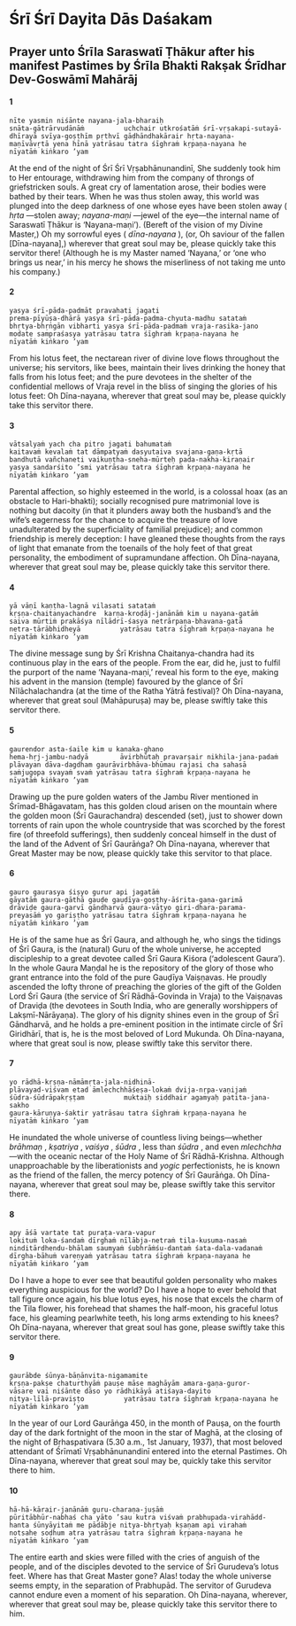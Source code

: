 # Śrī Śrī Dayita Dās Daśakam

## Prayer unto Śrīla Saraswatī Ṭhākur after his manifest Pastimes by Śrīla Bhakti Rakṣak Śrīdhar Dev-Goswāmī Mahārāj

#### 1

    nīte yasmin niśānte nayana-jala-bharaiḥ
    snāta-gātrārvudānāṁ          uchchair utkrośatāṁ śrī-vṛṣakapi-sutayā-
    dhīrayā svīya-goṣṭhīm pṛthvī gāḍhāndhakārair hṛta-nayana-
    maṇīvāvṛtā yena hīnā yatrāsau tatra śīghraṁ kṛpaṇa-nayana he
    nīyatāṁ kiṅkaro ’yam

At the end of the night of Śrī Śrī Vṛṣabhānunandinī, She suddenly took him to Her entourage, withdrawing him from the company of throngs of griefstricken souls. A great cry of lamentation arose, their bodies were bathed by their tears. When he was thus stolen away, this world was plunged into the deep darkness of one whose eyes have been stolen away ( *hṛta* —stolen away; *nayana-maṇi* —jewel of the eye—the internal name of Saraswatī Ṭhākur is ‘Nayana-maṇi’).
(Bereft of the vision of my Divine Master,) Oh my sorrowful eyes ( *dīna-nayana* ), (or, Oh saviour of the fallen [Dīna-nayana],) wherever that great soul may be,
please quickly take this servitor there! (Although he is my Master named ‘Nayana,’ or ‘one who brings us near,’ in his mercy he shows the miserliness of
not taking me unto his company.)

#### 2

    yasya śrī-pāda-padmāt pravahati jagati
    prema-pīyūṣa-dhārā yasya śrī-pāda-padma-chyuta-madhu satataṁ
    bhṛtya-bhṛṅgān vibharti yasya śrī-pāda-padmaṁ vraja-rasika-jano
    modate sampraśasya yatrāsau tatra śīghraṁ kṛpaṇa-nayana he
    nīyatāṁ kiṅkaro ’yam

From his lotus feet, the nectarean river of divine love flows throughout the universe; his servitors, like bees, maintain their lives drinking the honey that falls from his lotus feet; and the pure devotees in the shelter of the confidential mellows of Vraja revel in the bliss of singing the glories of his lotus feet: Oh Dīna-nayana, wherever that great soul may be, please quickly take this servitor there.

#### 3

    vātsalyaṁ yach cha pitro jagati bahumataṁ
    kaitavaṁ kevalaṁ tat dāmpatyaṁ dasyutaiva svajana-gaṇa-kṛtā
    bandhutā vañchaneti vaikuṇṭha-sneha-mūrteḥ pada-nakha-kiraṇair
    yasya sandarśito ’smi yatrāsau tatra śīghraṁ kṛpaṇa-nayana he
    nīyatāṁ kiṅkaro ’yam

Parental affection, so highly esteemed in the world, is a colossal hoax (as an obstacle to Hari-bhakti); socially recognised pure matrimonial love is nothing but dacoity (in that it plunders away both the husband’s and the wife’s eagerness for the chance to acquire the treasure of love unadulterated by the superficiality of familial prejudice); and common friendship is merely deception: I have gleaned these thoughts from the rays of light that emanate from the toenails of the holy feet of that great
personality, the embodiment of supramundane affection. Oh Dīna-nayana, wherever that great soul may be, please quickly take this servitor there.

#### 4

    yā vāṇī kaṇṭha-lagnā vilasati satataṁ
    kṛṣṇa-chaitanyachandre  karṇa-kroḍāj-janānāṁ kim u nayana-gatāṁ
    saiva mūrtiṁ prakāśya nīlādrī-śasya netrārpaṇa-bhavana-gatā
    netra-tārābhidheyā          yatrāsau tatra śīghraṁ kṛpaṇa-nayana he
    nīyatāṁ kiṅkaro ’yam

The divine message sung by Śrī Krishna Chaitanya-chandra had its continuous play in the ears of the people. From the ear, did he, just to fulfil the purport of the name ‘Nayana-maṇi,’ reveal his form to the eye, making his advent in the mansion (temple) favoured by the glance of Śrī Nīlāchalachandra (at the time of the Ratha Yātrā festival)? Oh Dīna-nayana, wherever that great soul (Mahāpuruṣa) may be, please swiftly take this servitor there.

#### 5

    gaurendor asta-śaile kim u kanaka-ghano
    hema-hṛj-jambu-nadyā        āvirbhūtaḥ pravarṣair nikhila-jana-padaṁ
    plāvayan dāva-dagdham gaurāvirbhāva-bhūmau rajasi cha sahasā
    saṁjugopa svayaṁ svaṁ yatrāsau tatra śīghraṁ kṛpaṇa-nayana he
    nīyatāṁ kiṅkaro ’yam

Drawing up the pure golden waters of the Jambu River mentioned in Śrīmad-Bhāgavatam, has this golden cloud arisen on the mountain where the golden moon (Śrī Gaurachandra) descended (set), just to shower down torrents of rain upon the whole countryside that was scorched by the forest fire (of threefold sufferings), then suddenly conceal himself in the dust of the land of the Advent of Śrī Gaurāṅga? Oh Dīna-nayana, wherever that Great Master may be now, please quickly take this servitor to that place.

#### 6

    gauro gaurasya śiṣyo gurur api jagatāṁ
    gāyatāṁ gaura-gāthā gauḍe gauḍīya-goṣṭhy-āśrita-gaṇa-garimā
    drāviḍe gaura-garvī gāndharvā gaura-vāṭyo giri-dhara-parama-
    preyasāṁ yo gariṣṭho yatrāsau tatra śīghraṁ kṛpaṇa-nayana he
    nīyatāṁ kiṅkaro ’yam

He is of the same hue as Śrī Gaura, and although he, who sings the tidings of Śrī Gaura, is the (natural) Guru of the whole universe, he accepted discipleship to a great devotee called Śrī Gaura Kiśora (‘adolescent Gaura’). In the whole Gaura Maṇḍal he is the repository of the glory of those who grant entrance into the fold of the pure Gauḍīya Vaiṣṇavas. He proudly ascended the lofty throne of preaching the glories of the gift of the Golden Lord Śrī Gaura (the service of Śrī Rādhā-Govinda in Vraja) to the Vaiṣṇavas of Draviḍa (the devotees in South India, who are generally worshippers of Lakṣmī-Nārāyaṇa). The glory of his dignity shines even in the group of Śrī Gāndharvā, and he holds a pre-eminent position in the intimate circle of Śrī Giridhārī, that is, he is the most beloved of Lord Mukunda. Oh Dīna-nayana, where that great soul is now, please swiftly take this servitor there.

#### 7

    yo rādhā-kṛṣṇa-nāmāmṛta-jala-nidhinā-
    plāvayad-viśvam etad āmlechchhāśeṣa-lokaṁ dvija-nṛpa-vaṇijaṁ
    śūdra-śūdrāpakṛṣṭam          muktaiḥ siddhair agamyaḥ patita-jana-sakho
    gaura-kāruṇya-śaktir yatrāsau tatra śīghraṁ kṛpaṇa-nayana he
    nīyatāṁ kiṅkaro ’yam

He inundated the whole universe of countless living beings—whether *brāhmaṇ* , *kṣatriya* , *vaiśya* , *śūdra* , less than *śūdra* , and even *mlechchha* —with the oceanic nectar of the Holy Name of Śrī Rādhā-Krishna. Although unapproachable by the liberationists and *yogic*
perfectionists, he is known as the friend of the fallen, the mercy potency of Śrī Gaurāṅga. Oh Dīna-nayana, wherever that great soul may be, please swiftly take this servitor there.

#### 8

    apy āśā vartate tat puraṭa-vara-vapur
    lokituṁ loka-śandaṁ dīrghaṁ nīlābja-netraṁ tila-kusuma-nasaṁ
    ninditārdhendu-bhālam saumyaṁ śubhrāṁśu-dantaṁ śata-dala-vadanaṁ
    dīrgha-bāhuṁ vareṇyaṁ yatrāsau tatra śīghraṁ kṛpaṇa-nayana he
    nīyatāṁ kiṅkaro ’yam

Do I have a hope to ever see that beautiful golden personality who makes everything auspicious for the world? Do I have a hope to ever behold that tall figure once again, his blue lotus eyes, his nose that excels the charm of the Tila flower, his forehead that shames the half-moon, his graceful lotus face, his gleaming pearlwhite teeth, his long arms extending to his knees? Oh Dīna-nayana, wherever that great soul has gone, please swiftly take this servitor there.

#### 9

    gaurābde śūnya-bāṇānvita-nigamamite
    kṛṣṇa-pakṣe chaturthyāṁ pauṣe māse maghāyām amara-gaṇa-guror-
    vāsare vai niśānte dāso yo rādhikāyā atiśaya-dayito
    nitya-līlā-praviṣṭo          yatrāsau tatra śīghraṁ kṛpaṇa-nayana he
    nīyatāṁ kiṅkaro ’yam

In the year of our Lord Gaurāṅga 450, in the month of Pauṣa, on the fourth day of the dark fortnight of the moon in the star of Maghā, at the closing of the night of Bṛhaspativara (5.30 a.m., 1st January, 1937), that most beloved attendant of Śrīmatī Vṛṣabhānunandinī entered into the eternal Pastimes. Oh Dīna-nayana, wherever that great soul may be, quickly take this servitor there to him.

#### 10

    hā-hā-kārair-janānāṁ guru-charaṇa-juṣāṁ
    pūritābhūr-nabhaś cha yāto ’sau kutra viśvaṁ prabhupada-virahādd-
    hanta śūnyāyitaṁ me pādābje nitya-bhṛtyaḥ kṣaṇam api virahaṁ
    notsahe soḍhum atra yatrāsau tatra śīghraṁ kṛpaṇa-nayana he
    nīyatāṁ kiṅkaro ’yam

The entire earth and skies were filled with the cries of anguish of the people, and of the disciples devoted to the service of Śrī Gurudeva’s lotus feet. Where has that Great Master gone? Alas! today the whole universe seems empty, in the separation of Prabhupād. The servitor of Gurudeva cannot endure even a moment of his separation. Oh Dīna-nayana, wherever, wherever that great soul may be, please quickly take this servitor there to him.

